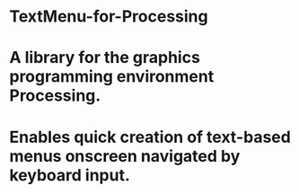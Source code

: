 # TextMenu-for-Processing
# A library for the graphics programming environment Processing.
# Enables quick creation of text-based menus onscreen navigated by keyboard input.
